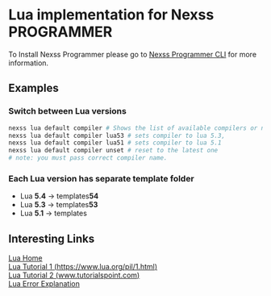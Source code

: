 # Lua implementation for Nexss PROGRAMMER

To Install Nexss Programmer please go to [Nexss Programmer CLI](https://github.com/nexssp/cli#readme) for more information.

## Examples

### Switch between **Lua** versions

```sh
nexss lua default compiler # Shows the list of available compilers or nexss lua compilers
nexss lua default compiler lua53 # sets compiler to lua 5.3,
nexss lua default compiler lua51 # sets compiler to lua 5.1
nexss lua default compiler unset # reset to the latest one
# note: you must pass correct compiler name.
```

### Each Lua version has separate template folder

- Lua **5.4** -> templates**54**
- Lua **5.3** -> templates**53**
- Lua **5.1** -> templates

## Interesting Links

[Lua Home](https://www.lua.org)  
[Lua Tutorial 1 (https://www.lua.org/pil/1.html)](https://www.lua.org/pil/1.html)  
[Lua Tutorial 2 (www.tutorialspoint.com)](https://www.tutorialspoint.com/lua/index.htm)  
[Lua Error Explanation](https://wiki.garrysmod.com/page/Lua_Error_Explanation)
